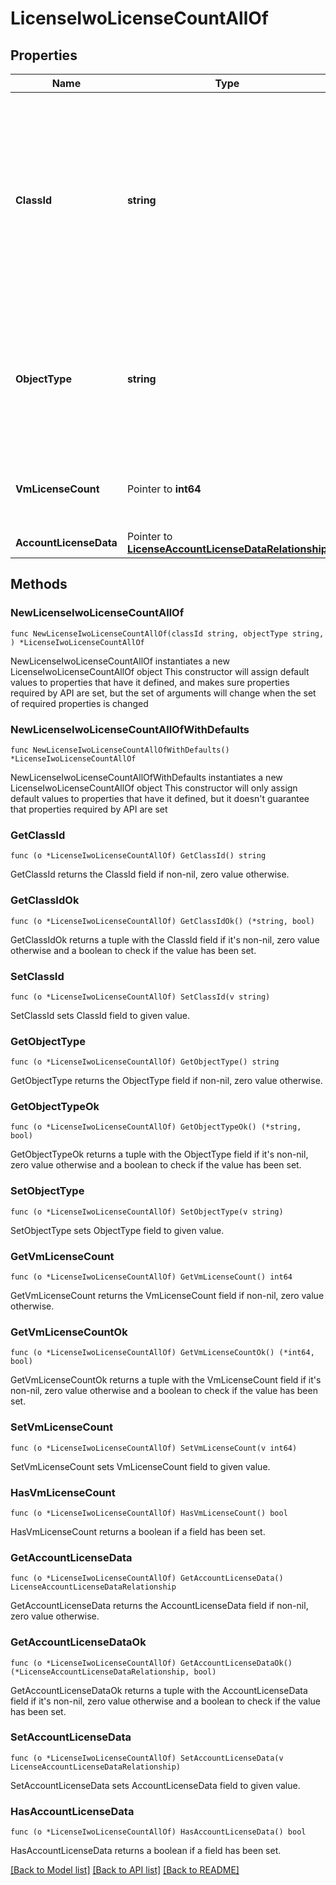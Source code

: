 # LicenseIwoLicenseCountAllOf

## Properties

Name | Type | Description | Notes
------------ | ------------- | ------------- | -------------
**ClassId** | **string** | The fully-qualified name of the instantiated, concrete type. This property is used as a discriminator to identify the type of the payload when marshaling and unmarshaling data. | [default to "license.IwoLicenseCount"]
**ObjectType** | **string** | The fully-qualified name of the instantiated, concrete type. The value should be the same as the &#39;ClassId&#39; property. | [default to "license.IwoLicenseCount"]
**VmLicenseCount** | Pointer to **int64** | The total number of devices claimed in the Intersight account. | [optional] [readonly] 
**AccountLicenseData** | Pointer to [**LicenseAccountLicenseDataRelationship**](LicenseAccountLicenseDataRelationship.md) |  | [optional] 

## Methods

### NewLicenseIwoLicenseCountAllOf

`func NewLicenseIwoLicenseCountAllOf(classId string, objectType string, ) *LicenseIwoLicenseCountAllOf`

NewLicenseIwoLicenseCountAllOf instantiates a new LicenseIwoLicenseCountAllOf object
This constructor will assign default values to properties that have it defined,
and makes sure properties required by API are set, but the set of arguments
will change when the set of required properties is changed

### NewLicenseIwoLicenseCountAllOfWithDefaults

`func NewLicenseIwoLicenseCountAllOfWithDefaults() *LicenseIwoLicenseCountAllOf`

NewLicenseIwoLicenseCountAllOfWithDefaults instantiates a new LicenseIwoLicenseCountAllOf object
This constructor will only assign default values to properties that have it defined,
but it doesn't guarantee that properties required by API are set

### GetClassId

`func (o *LicenseIwoLicenseCountAllOf) GetClassId() string`

GetClassId returns the ClassId field if non-nil, zero value otherwise.

### GetClassIdOk

`func (o *LicenseIwoLicenseCountAllOf) GetClassIdOk() (*string, bool)`

GetClassIdOk returns a tuple with the ClassId field if it's non-nil, zero value otherwise
and a boolean to check if the value has been set.

### SetClassId

`func (o *LicenseIwoLicenseCountAllOf) SetClassId(v string)`

SetClassId sets ClassId field to given value.


### GetObjectType

`func (o *LicenseIwoLicenseCountAllOf) GetObjectType() string`

GetObjectType returns the ObjectType field if non-nil, zero value otherwise.

### GetObjectTypeOk

`func (o *LicenseIwoLicenseCountAllOf) GetObjectTypeOk() (*string, bool)`

GetObjectTypeOk returns a tuple with the ObjectType field if it's non-nil, zero value otherwise
and a boolean to check if the value has been set.

### SetObjectType

`func (o *LicenseIwoLicenseCountAllOf) SetObjectType(v string)`

SetObjectType sets ObjectType field to given value.


### GetVmLicenseCount

`func (o *LicenseIwoLicenseCountAllOf) GetVmLicenseCount() int64`

GetVmLicenseCount returns the VmLicenseCount field if non-nil, zero value otherwise.

### GetVmLicenseCountOk

`func (o *LicenseIwoLicenseCountAllOf) GetVmLicenseCountOk() (*int64, bool)`

GetVmLicenseCountOk returns a tuple with the VmLicenseCount field if it's non-nil, zero value otherwise
and a boolean to check if the value has been set.

### SetVmLicenseCount

`func (o *LicenseIwoLicenseCountAllOf) SetVmLicenseCount(v int64)`

SetVmLicenseCount sets VmLicenseCount field to given value.

### HasVmLicenseCount

`func (o *LicenseIwoLicenseCountAllOf) HasVmLicenseCount() bool`

HasVmLicenseCount returns a boolean if a field has been set.

### GetAccountLicenseData

`func (o *LicenseIwoLicenseCountAllOf) GetAccountLicenseData() LicenseAccountLicenseDataRelationship`

GetAccountLicenseData returns the AccountLicenseData field if non-nil, zero value otherwise.

### GetAccountLicenseDataOk

`func (o *LicenseIwoLicenseCountAllOf) GetAccountLicenseDataOk() (*LicenseAccountLicenseDataRelationship, bool)`

GetAccountLicenseDataOk returns a tuple with the AccountLicenseData field if it's non-nil, zero value otherwise
and a boolean to check if the value has been set.

### SetAccountLicenseData

`func (o *LicenseIwoLicenseCountAllOf) SetAccountLicenseData(v LicenseAccountLicenseDataRelationship)`

SetAccountLicenseData sets AccountLicenseData field to given value.

### HasAccountLicenseData

`func (o *LicenseIwoLicenseCountAllOf) HasAccountLicenseData() bool`

HasAccountLicenseData returns a boolean if a field has been set.


[[Back to Model list]](../README.md#documentation-for-models) [[Back to API list]](../README.md#documentation-for-api-endpoints) [[Back to README]](../README.md)


